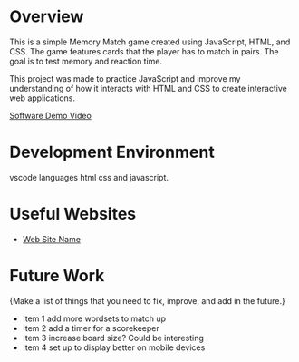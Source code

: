 # Overview

This is a simple Memory Match game created using JavaScript, HTML, and CSS. The game features cards that the player has to match in pairs. The goal is to test memory and reaction time.

This project was made to practice JavaScript and improve my understanding of how it interacts with HTML and CSS to create interactive web applications.

[Software Demo Video](http://youtube.link.goes.here)

# Development Environment

vscode
languages html css and javascript.

# Useful Websites

- [Web Site Name](https://chatgpt.com/c/674b6fe2-561c-8004-b6bb-b30d663d1ce6)

# Future Work

{Make a list of things that you need to fix, improve, and add in the future.}

- Item 1 add more wordsets to match up
- Item 2 add a timer for a scorekeeper
- Item 3 increase board size? Could be interesting
- Item 4 set up to display better on mobile devices